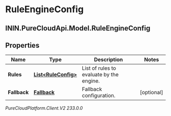 # RuleEngineConfig

## ININ.PureCloudApi.Model.RuleEngineConfig

## Properties

|Name | Type | Description | Notes|
|------------ | ------------- | ------------- | -------------|
| **Rules** | [**List&lt;RuleConfig&gt;**](RuleConfig) | List of rules to evaluate by the engine. | |
| **Fallback** | [**Fallback**](Fallback) | Fallback configuration. | [optional] |



_PureCloudPlatform.Client.V2 233.0.0_
